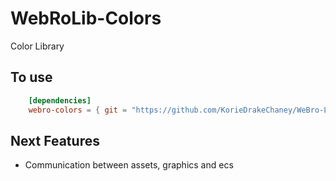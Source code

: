 
# WebRoLib-Colors
Color Library

## To use
```  toml
    [dependencies]
    webro-colors = { git = "https://github.com/KorieDrakeChaney/WeBro-Lib/new/main/webro-colors" }
```


## Next Features
- Communication between assets, graphics and ecs
